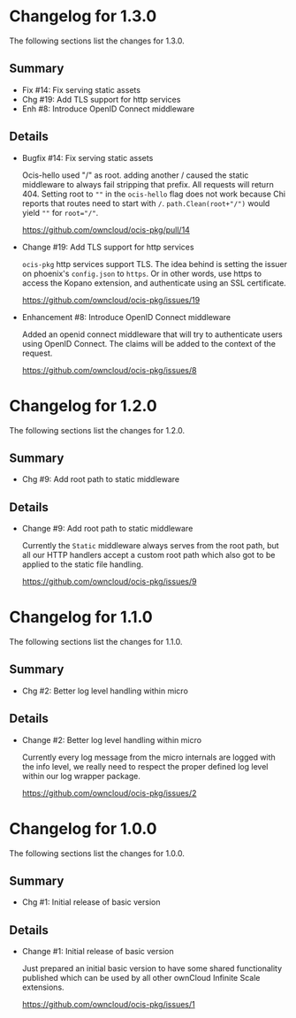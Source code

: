 # Changelog for 1.3.0

The following sections list the changes for 1.3.0.

## Summary

 * Fix #14: Fix serving static assets
 * Chg #19: Add TLS support for http services
 * Enh #8: Introduce OpenID Connect middleware

## Details

 * Bugfix #14: Fix serving static assets

   Ocis-hello used "/" as root. adding another / caused the static middleware to always fail
   stripping that prefix. All requests will return 404. Setting root to `""` in the `ocis-hello`
   flag does not work because Chi reports that routes need to start with `/`.
   `path.Clean(root+"/")` would yield `""` for `root="/"`.

   https://github.com/owncloud/ocis-pkg/pull/14

 * Change #19: Add TLS support for http services

   `ocis-pkg` http services support TLS. The idea behind is setting the issuer on phoenix's
   `config.json` to `https`. Or in other words, use https to access the Kopano extension, and
   authenticate using an SSL certificate.

   https://github.com/owncloud/ocis-pkg/issues/19

 * Enhancement #8: Introduce OpenID Connect middleware

   Added an openid connect middleware that will try to authenticate users using OpenID Connect.
   The claims will be added to the context of the request.

   https://github.com/owncloud/ocis-pkg/issues/8


# Changelog for 1.2.0

The following sections list the changes for 1.2.0.

## Summary

 * Chg #9: Add root path to static middleware

## Details

 * Change #9: Add root path to static middleware

   Currently the `Static` middleware always serves from the root path, but all our HTTP handlers
   accept a custom root path which also got to be applied to the static file handling.

   https://github.com/owncloud/ocis-pkg/issues/9


# Changelog for 1.1.0

The following sections list the changes for 1.1.0.

## Summary

 * Chg #2: Better log level handling within micro

## Details

 * Change #2: Better log level handling within micro

   Currently every log message from the micro internals are logged with the info level, we really
   need to respect the proper defined log level within our log wrapper package.

   https://github.com/owncloud/ocis-pkg/issues/2


# Changelog for 1.0.0

The following sections list the changes for 1.0.0.

## Summary

 * Chg #1: Initial release of basic version

## Details

 * Change #1: Initial release of basic version

   Just prepared an initial basic version to have some shared functionality published which can
   be used by all other ownCloud Infinite Scale extensions.

   https://github.com/owncloud/ocis-pkg/issues/1


